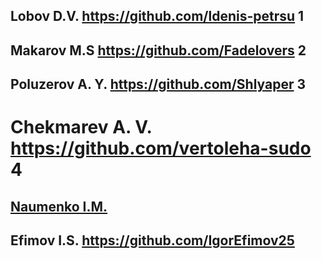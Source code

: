 ## Lobov D.V. https://github.com/ldenis-petrsu 1
## Makarov M.S https://github.com/Fadelovers 2
## Poluzerov A. Y. https://github.com/Shlyaper 3
# Chekmarev A. V. https://github.com/vertoleha-sudo 4
## [Naumenko I.M.](https://github.com/IriaKoticov)
## Efimov I.S. https://github.com/IgorEfimov25
